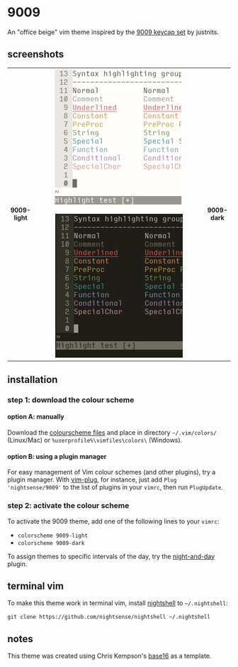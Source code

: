 # 9009

An "office beige" vim theme inspired by the [9009 keycap set](https://imgur.com/r/MechanicalKeyboards/d605YFz) by justnits.

## screenshots

<table>
<tr></tr><tr><td align="center"><strong>9009-<br>light</strong></td>
<td align="center"><img src="img/screenshot-9009-light.png" alt="screenshot of the 9009-light vim theme" width="288"> <img src="img/screenshot-9009-dark.png" alt="screenshot of the 9009-dark vim theme" width="288"></td>
<td align="center"><strong>9009-<br>dark</strong></td></tr>
</table>

## installation

### step 1: download the colour scheme

#### option A: manually

Download the [colourscheme files](https://github.com/nightsense/9009/tree/master/colors) and place in directory `~/.vim/colors/` (Linux/Mac) or `%userprofile%\vimfiles\colors\` (Windows).

#### option B: using a plugin manager

For easy management of Vim colour schemes (and other plugins), try a plugin manager. With [vim-plug](https://github.com/junegunn/vim-plug), for instance, just add `Plug 'nightsense/9009'` to the list of plugins in your `vimrc`, then run `PlugUpdate`.

### step 2: activate the colour scheme

To activate the 9009 theme, add one of the following lines to your `vimrc`:

- `colorscheme 9009-light`
- `colorscheme 9009-dark`

To assign themes to specific intervals of the day, try the [night-and-day](https://github.com/nightsense/night-and-day) plugin.

## terminal vim

To make this theme work in terminal vim, install [nightshell](https://github.com/nightsense/nightshell) to `~/.nightshell`:

```
git clone https://github.com/nightsense/nightshell ~/.nightshell
```

## notes

This theme was created using Chris Kempson's [base16](https://github.com/chriskempson/base16-vim) as a template.
